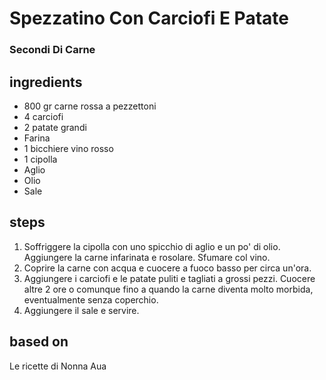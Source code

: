 



# Spezzatino Con Carciofi E Patate
  
### Secondi Di Carne
## ingredients
  
* 800 gr carne rossa a pezzettoni  
* 4 carciofi  
* 2 patate grandi  
* Farina  
* 1 bicchiere vino rosso  
* 1 cipolla  
* Aglio  
* Olio  
* Sale
## steps
  
1. Soffriggere la cipolla con uno spicchio di aglio e un po' di olio. Aggiungere la carne infarinata e rosolare. Sfumare col vino.  
1. Coprire la carne con acqua e cuocere a fuoco basso per circa un'ora.  
1. Aggiungere i carciofi e le patate puliti e tagliati a grossi pezzi. Cuocere altre 2 ore o comunque fino a quando la carne diventa molto morbida, eventualmente senza coperchio.  
1. Aggiungere il sale e servire.
## based on
  
Le ricette di Nonna Aua